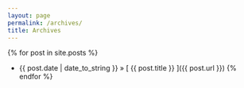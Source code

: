 ```yaml
---
layout: page
permalink: /archives/
title: Archives
---
```


{% for post in site.posts %}
  * {{ post.date | date_to_string }} &raquo; [ {{ post.title }} ]({{ post.url }})
{% endfor %}